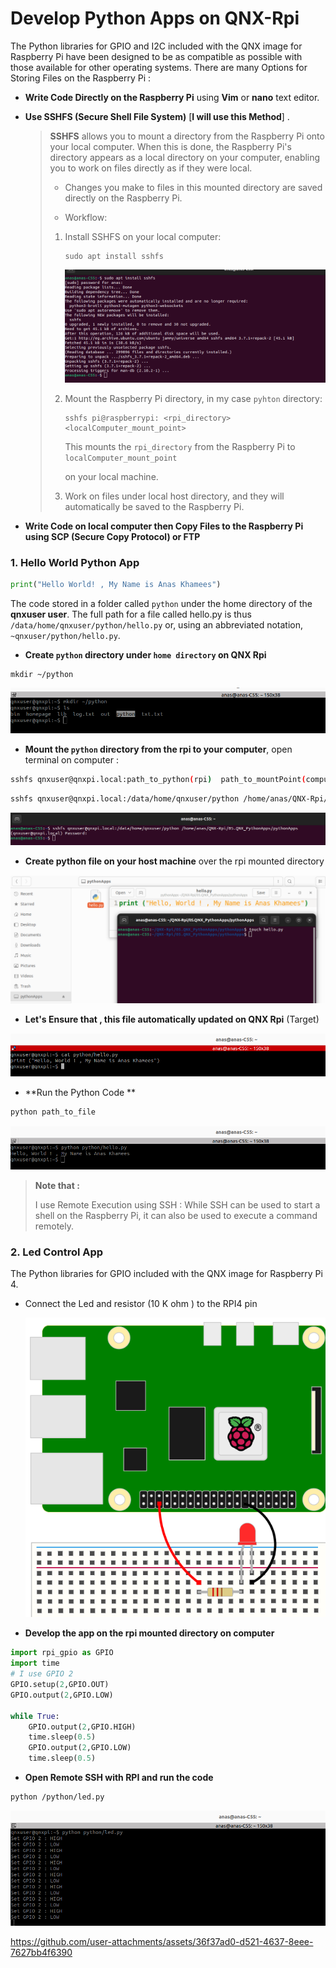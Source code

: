 # Develop Python Apps on QNX-Rpi
The Python libraries for GPIO and I2C included with the QNX image for Raspberry Pi
have been designed to be as compatible as possible with those available for other
operating systems. There are many Options for Storing Files on the Raspberry Pi :

- **Write Code Directly on the Raspberry Pi** using **Vim** or **nano** text editor.

- **Use SSHFS (Secure Shell File System)**   [**I will use this Method**] .

  >**SSHFS** allows you to mount a directory from the Raspberry Pi onto your local computer. When this is done, the Raspberry Pi's directory appears as a local directory on your computer, enabling you to work on files directly as if they were local.
  >
  >- Changes you make to files in this mounted directory are saved directly on the Raspberry Pi.
  >
  >- Workflow:
  >
  >  1. Install SSHFS on your local computer:
  >
  >     ```
  >     sudo apt install sshfs
  >     ```
  >
  >     ![image-20250120214311998](README.assets/image-20250120214311998.png)
  >
  >  2. Mount the Raspberry Pi directory, in my case `pyhton` directory:
  >
  >     ```
  >     sshfs pi@raspberrypi: <rpi_directory> <localComputer_mount_point>
  >     ```
  >
  >     This mounts the `rpi_directory`  from the Raspberry Pi to `localComputer_mount_point`
  >
  >      on your local machine.
  >
  >  3. Work on files under local host directory, and they will automatically be saved to the Raspberry Pi.

- **Write Code on local computer then Copy Files to the Raspberry Pi using SCP (Secure Copy Protocol) or FTP**

  

### 1. Hello World Python App 

```python
print("Hello World! , My Name is Anas Khamees")
```

The code stored in a folder called `python` under the home directory of the **qnxuser user**.
The full path for a file called hello.py is thus `/data/home/qnxuser/python/hello.py`
or, using an abbreviated notation, `~qnxuser/python/hello.py`.

- **Create `python` directory under `home directory` on QNX Rpi**

```
mkdir ~/python
```

![image-20250120213036664](README.assets/image-20250120213036664.png)

- **Mount the `python` directory from the rpi to your computer**, open terminal on computer :

```bash
sshfs qnxuser@qnxpi.local:path_to_python(rpi)  path_to_mountPoint(computer)
```

```bash
sshfs qnxuser@qnxpi.local:/data/home/qnxuser/python /home/anas/QNX-Rpi/05.QNX_PythonApps/pythonApps

```



![](README.assets/image-20250120221317403.png)

- **Create python file on your host machine** over the rpi mounted directory

![image-20250120221627465](README.assets/image-20250120221627465.png)

- **Let's Ensure that , this file automatically updated on QNX Rpi** (Target)

![image-20250120221752495](README.assets/image-20250120221752495.png)

- **Run the Python Code **

```bash
python path_to_file
```

![image-20250120221914098](README.assets/image-20250120221914098.png)

>**Note that :**
>
>I use Remote Execution using SSH :
>While SSH can be used to start a shell on the Raspberry Pi, it can also be used to
>execute a command remotely.



### 2. Led Control App

The Python libraries for GPIO included with the QNX image for Raspberry Pi 4.

- Connect the Led and resistor (10 K ohm ) to the RPI4 pin

  ![image-20250120223534482](README.assets/image-20250120223534482.png)

- **Develop the app on the rpi mounted directory on computer**

```python
import rpi_gpio as GPIO
import time
# I use GPIO 2
GPIO.setup(2,GPIO.OUT)
GPIO.output(2,GPIO.LOW)

while True:
	GPIO.output(2,GPIO.HIGH)
	time.sleep(0.5)
	GPIO.output(2,GPIO.LOW)
	time.sleep(0.5)
```

- **Open Remote SSH  with RPI and run the code**

```bash
python /python/led.py
```

![image-20250120224022041](README.assets/image-20250120224022041.png)




https://github.com/user-attachments/assets/36f37ad0-d521-4637-8eee-7627bb4f6390

